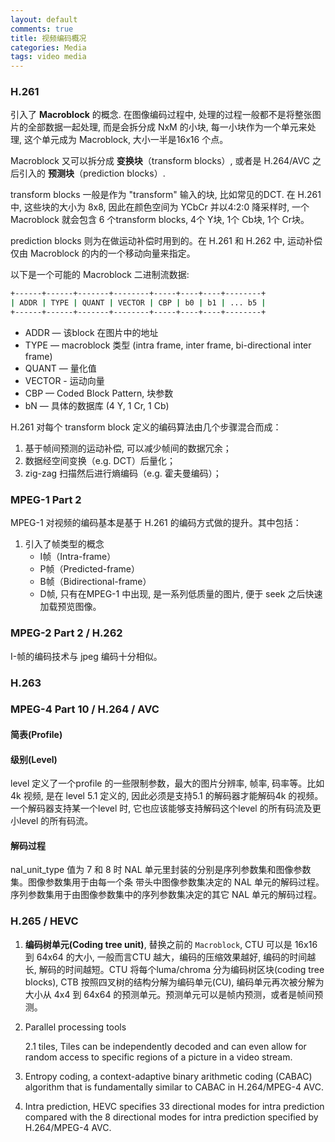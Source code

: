 ```yaml
---
layout: default
comments: true
title: 视频编码概况
categories: Media
tags: video media
---
```


### H.261

引入了 **Macroblock** 的概念. 在图像编码过程中, 处理的过程一般都不是将整张图片的全部数据一起处理, 而是会拆分成 NxM 的小块, 每一小块作为一个单元来处理, 这个单元成为 Macroblock, 大小一半是16x16 个点。

Macroblock 又可以拆分成 **变换块**（transform blocks）, 或者是 H.264/AVC 之后引入的 **预测块**（prediction blocks）.

transform blocks 一般是作为 "transform" 输入的块, 比如常见的DCT. 在 H.261 中, 这些块的大小为 8x8, 因此在颜色空间为 YCbCr 并以4:2:0 降采样时, 一个 Macroblock 就会包含 6 个transform blocks, 4个 Y块, 1个 Cb块,  1个 Cr块。

prediction blocks 则为在做运动补偿时用到的。在 H.261 和 H.262 中, 运动补偿仅由 Macroblock 的内的一个移动向量来指定。

以下是一个可能的 Macroblock 二进制流数据:

```sh
+------+------+-------+--------+-----+----+----+--------+
| ADDR | TYPE | QUANT | VECTOR | CBP | b0 | b1 | ... b5 |
+------+------+-------+--------+-----+----+----+--------+
```

* ADDR — 该block 在图片中的地址
* TYPE — macroblock 类型 (intra frame, inter frame, bi-directional inter frame)
* QUANT — 量化值
* VECTOR - 运动向量
* CBP — Coded Block Pattern, 块参数
* bN — 具体的数据库 (4 Y, 1 Cr, 1 Cb)

H.261 对每个 transform block 定义的编码算法由几个步骤混合而成：
1. 基于帧间预测的运动补偿, 可以减少帧间的数据冗余；
2. 数据经空间变换（e.g. DCT）后量化；
3. zig-zag 扫描然后进行熵编码（e.g. 霍夫曼编码）；

### MPEG-1 Part 2

MPEG-1 对视频的编码基本是基于 H.261 的编码方式做的提升。其中包括：

1. 引入了帧类型的概念
    * I帧（Intra-frame）
    * P帧（Predicted-frame）
    * B帧（Bidirectional-frame）
    * D帧, 只有在MPEG-1 中出现, 是一系列低质量的图片, 便于 seek 之后快速加载预览图像。

### MPEG-2 Part 2 / H.262

I-帧的编码技术与 jpeg 编码十分相似。

### H.263

### MPEG-4 Part 10 / H.264 / AVC

#### 简表(Profile)

#### 级别(Level)

level 定义了一个profile 的一些限制参数，最大的图片分辨率, 帧率, 码率等。比如4k 视频, 是在 level 5.1 定义的, 因此必须是支持5.1 的解码器才能解码4k 的视频。一个解码器支持某一个level 时, 它也应该能够支持解码这个level 的所有码流及更小level 的所有码流。

#### 解码过程

nal_unit_type 值为 7 和 8 时 NAL 单元里封装的分别是序列参数集和图像参数集。图像参数集用于由每一个条 带头中图像参数集决定的 NAL 单元的解码过程。序列参数集用于由图像参数集中的序列参数集决定的其它 NAL 单元的解码过程。


### H.265 / HEVC

1. **编码树单元(Coding tree unit)**, 替换之前的 `Macroblock`, CTU 可以是 16x16 到 64x64 的大小, 一般而言CTU 越大，编码的压缩效果越好, 编码的时间越长, 解码的时间越短。CTU 将每个luma/chroma 分为编码树区块(coding tree blocks), CTB 按照四叉树的结构分解为编码单元(CU), 编码单元再次被分解为大小从 4x4 到 64x64 的预测单元。预测单元可以是帧内预测，或者是帧间预测。

2. Parallel processing tools

    2.1 tiles, Tiles can be independently decoded and can even allow for random access to specific regions of a picture in a video stream.

3. Entropy coding, a context-adaptive binary arithmetic coding (CABAC) algorithm that is fundamentally similar to CABAC in H.264/MPEG-4 AVC.

4. Intra prediction, HEVC specifies 33 directional modes for intra prediction compared with the 8 directional modes for intra prediction specified by H.264/MPEG-4 AVC.

